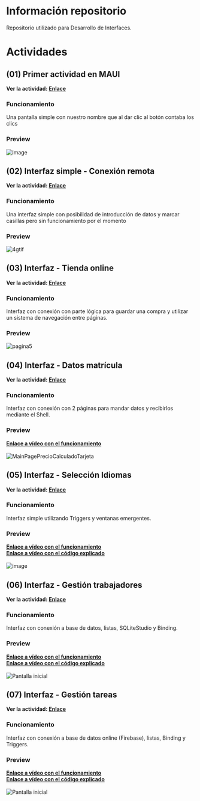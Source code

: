 # Información repositorio
 Repositorio utilizado para Desarrollo de Interfaces.

# Actividades

## (01) Primer actividad en MAUI 
**Ver la actividad: [Enlace](https://github.com/Maek0s/2DAM_DesarrolloInterfaces/tree/main/miquintoproyecto)**

### Funcionamiento

Una pantalla simple con nuestro nombre que al dar clic al botón contaba los clics

### Preview

![image](https://github.com/user-attachments/assets/ec763d24-3368-45ff-827c-2d50e4870172)

## (02) Interfaz simple - Conexión remota
**Ver la actividad: [Enlace](https://github.com/Maek0s/2DAM_DesarrolloInterfaces/tree/main/Actv2ConexionRemota)**

### Funcionamiento

Una interfaz simple con posibilidad de introducción de datos y marcar casillas pero sin funcionamiento por el momento

### Preview

![4gtif](https://github.com/user-attachments/assets/1aeee2b4-fb9b-4869-9a1e-ec221504c055)

## (03) Interfaz - Tienda online
**Ver la actividad: [Enlace](https://github.com/Maek0s/2DAM_DesarrolloInterfaces/tree/main/Actv3_TiendaOnline)**

### Funcionamiento

Interfaz con conexión con parte lógica para guardar una compra y utilizar un sistema de navegación entre páginas.

### Preview

![pagina5](https://github.com/user-attachments/assets/25f5daeb-de5c-498c-8b8f-d3973a3dc402)

## (04) Interfaz - Datos matrícula
**Ver la actividad: [Enlace](https://github.com/Maek0s/2DAM_DesarrolloInterfaces/tree/main/Actv4_DatosMatricula)**

### Funcionamiento

Interfaz con conexión con 2 páginas para mandar datos y recibirlos mediante el Shell.

### Preview

<b>[Enlace a vídeo con el funcionamiento](https://youtu.be/tNoHSAn_xAg)</b> <br> <br>
![MainPagePrecioCalculadoTarjeta](https://github.com/user-attachments/assets/92ff0710-6fc0-467f-965b-083e0255a862)

## (05) Interfaz - Selección Idiomas
**Ver la actividad: [Enlace](https://github.com/Maek0s/2DAM_DesarrolloInterfaces/tree/main/Actv5_SeleccionIdiomas)**

### Funcionamiento

Interfaz simple utilizando Triggers y ventanas emergentes.

### Preview

<b>[Enlace a vídeo con el funcionamiento](https://youtu.be/xgfpKwYiU1s)</b> <br>
<b>[Enlace a vídeo con el código explicado](https://youtu.be/QAzTJHLHmXw) </b> <br> <br>
![image](https://github.com/user-attachments/assets/f0a680eb-b166-43e2-8836-1cb521d02e81)

## (06) Interfaz - Gestión trabajadores
**Ver la actividad: [Enlace](https://github.com/Maek0s/2DAM_DesarrolloInterfaces/tree/main/Actv6_GestionTrabajadores)**

### Funcionamiento

Interfaz con conexión a base de datos, listas, SQLiteStudio y Binding.

### Preview

<b>[Enlace a vídeo con el funcionamiento](https://youtu.be/lTq8Z3srrXs)</b> <br>
<b>[Enlace a vídeo con el código explicado](https://youtu.be/8uUpV4PZrbg) </b> <br> <br>
![Pantalla inicial](https://github.com/user-attachments/assets/f0f6ade3-c7e6-443a-9494-72801ad05126)

## (07) Interfaz - Gestión tareas
**Ver la actividad: [Enlace](https://github.com/Maek0s/2DAM_DesarrolloInterfaces/tree/main/Actv7_GestionTareas)**

### Funcionamiento

Interfaz con conexión a base de datos online (Firebase), listas, Binding y Triggers.

### Preview

<b>[Enlace a vídeo con el funcionamiento](https://youtu.be/aUg2jU0Fsz8)</b> <br>
<b>[Enlace a vídeo con el código explicado](https://youtu.be/lePUUrrnidU) </b> <br> <br>
![Pantalla inicial](https://github.com/user-attachments/assets/48060b6a-9cef-47a1-9f64-cd4d9dca710e)

